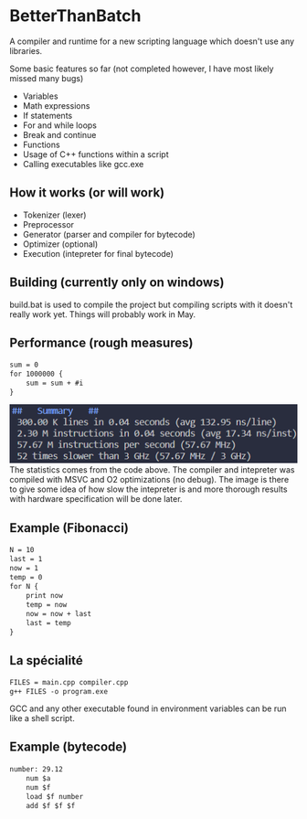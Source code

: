 # BetterThanBatch
A compiler and runtime for a new scripting language which
doesn't use any libraries.

Some basic features so far (not completed however, I have most likely missed many bugs)
- Variables
- Math expressions
- If statements
- For and while loops
- Break and continue
- Functions
- Usage of C++ functions within a script
- Calling executables like gcc.exe

## How it works (or will work)
- Tokenizer (lexer)
- Preprocessor
- Generator (parser and compiler for bytecode)
- Optimizer (optional)
- Execution (intepreter for final bytecode)

## Building (currently only on windows)
build.bat is used to compile the project but
compiling scripts with it doesn't really work
yet. Things will probably work in May.

## Performance (rough measures)
```
sum = 0
for 1000000 {
    sum = sum + #i
}
```
![](docs/img/perf-23-04-08.png)
The statistics comes from the code above.
The compiler and intepreter was compiled with MSVC
and O2 optimizations (no debug). The image
is there to give some idea of how slow the intepreter
is and more thorough results with hardware
specification will be done later.

## Example (Fibonacci)
```
N = 10
last = 1
now = 1
temp = 0
for N {
    print now
    temp = now
    now = now + last
    last = temp
}
```

## La spécialité
```
FILES = main.cpp compiler.cpp
g++ FILES -o program.exe
```
GCC and any other executable found in environment variables
can be run like a shell script.

## Example (bytecode)
```
number: 29.12
    num $a
    num $f
    load $f number
    add $f $f $f
```
